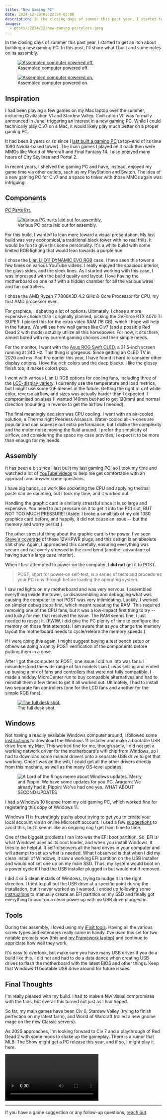 ```yaml
---
title: "New Gaming PC"
date: 2024-12-29T09:22:54-05:00
description: In the closing days of summer this past year, I started to get an itch about building a new gaming PC. In this post, I'll share what I built and some notes on its assembly.
images:
  - posts//2024/12/new-gaming-pc/colors.jpeg
---
```


In the closing days of summer this past year, I started to get an itch about building a new gaming PC. In this post, I'll share what I built and some notes on its assembly.

<figure>
<a href="computer.jpeg">
<img src="computer.jpeg" alt="Assembled computer powered off." />
</a>
<figcaption>Assembled computer powered off.</figcaption>
</figure>

<figure>
<a href="colors.jpeg">
<img src="colors.jpeg" alt="Assembled computer powered on." />
</a>
<figcaption>Assembled computer powered on.</figcaption>
</figure>

## Inspiration

I had been playing a few games on my Mac laptop over the summer, including Civilization VI and Stardew Valley. Civilization VII was formally announced in June, triggering an interest in a new gaming PC. While I could technically play Civ7 on a Mac, it would likely play much better on a proper gaming PC.

It had been 8 years or so since I [last built a gaming PC](https://mikezornek.com/posts/2016/6/my-new-pc-gaming-computer/) (a top-end of its time 1080 Nvidia-based tower). The main games I played on it back then were MMOs like World of Warcraft and Final Fantasy 14. I also enjoyed many hours of City Skylines and Portal 2.

In recent years, I shelved the gaming PC and have, instead, enjoyed my game time via other outlets, such as my PlayStation and Switch. The idea of a new gaming PC for Civ7 and a space to tinker with those MMOs again was intriguing.

## Components

[PC Parts list.](https://pcpartpicker.com/list/zCygTY)

<figure>
<a href="parts.jpeg">
<img src="parts.jpeg" alt="Various PC parts laid out for assembly." />
</a>
<figcaption>Various PC parts laid out for assembly.</figcaption>
</figure>

For this build, I wanted to lean more toward a visual presentation. My last build was very economical, a traditional black tower with no real frills. It would be fun to give this some personality. It's a white build with some limited RGB lighting that would lean towards a purple hue.

I chose the [Lian Li O11 DYNAMIC EVO RGB](https://lian-li.com/product/o11d-evo-rgb/) case. I have seen this tower a few times on various YouTube videos. I really enjoyed the spacious interior, the glass sides, and the sleek lines. As I started working with this case, I was impressed with the build quality and layout. I love having the motherboard on one half with a hidden chamber for all the various wires and fan controllers.

I chose the AMD Ryzen 7 7800X3D 4.2 GHz 8-Core Processor for CPU, my first AMD processor ever.

For graphics, I debating a lot of options. Ultimately, I chose a more expensive choice than I originally planned, picking the GeForce RTX 4070 Ti SUPER. I picked this for the extra video RAM (16 GB), which I hope will help in the future. We will see how well games like Civ7 (and a possible Red Dead 2 with mods) actually utilize all this horsepower. For now, it sits there, almost bored with my current gaming choices and their simple needs.

For the monitor, I went with the [Asus ROG Swift OLED](https://rog.asus.com/us/monitors/27-to-31-5-inches/rog-swift-oled-pg32ucdm/), a 31.5-inch screen running at 240 Hz. This thing is gorgeous. Since getting an OLED TV in 2020 and my iPad Pro earlier this year, I have found it hard to consider other display options. I love the rich colors and the deep blacks. I like the glossy finish too; it makes colors pop.

I went with various Lian Li RGB options for cooling fans, including three of the [LCD-display variety](https://lian-li.com/product/uni-fan-tl-lcd/). I currently use the temperature and load metrics, but I might use some GIF memes in the future. Getting the right mix of white color, reverse airflow, and sizes was actually harder than I expected. I compromised on sizes (I wanted 140mm but had to get 120mm) and normal direction (mounting in reverse to get the airflow I needed).

The final meaningly decision was CPU cooling. I went with an air-cooled solution, a Thermalright Peerless Assassin. Water-cooled all-in-ones are popular and can squeeze out extra performance, but I dislike the complexity and the motor noise moving the fluid around. I prefer the simplicity of airflow, and considering the space my case provides, I expect it to be more than enough for my needs.

## Assembly

It has been a bit since I last built my last gaming PC, so I took my time and watched a lot of [YouTube videos](https://www.youtube.com/watch?v=c-0WW77_fM8) to help me get comfortable with an approach and answer some questions.

I have big hands, so work like socketing the CPU and applying thermal paste can be daunting, but I took my time, and it worked out.

Handling the graphic card is similarly stressful since it is so large and expensive. You need to put pressure on it to get it into the PCI slot, BUT NOT TOO MUCH PRESSURE! (Aside: I broke a small tab of my old 1080 graphics card before, and happily, it did not cause an issue -- but the memory and worry persist.)

The other stressful thing about the graphic card is the power. I've seen [Steve's coverage](https://www.youtube.com/watch?v=Y36LMS5y34A) of these 12VHPWR plugs, and this design is an absolute shit show. Again, I approached this carefully, ensuring everything was secure and not overly stressed in the cord bend (another advantage of having such a large case interior).

When I first attempted to power-on the computer, I **did not** get it to POST.

> POST, short for power-on self-test, is a series of tests and procedures your PC runs through before loading the operating system.

I saw red lights on my motherboard and was very nervous. I assembled everything inside the tower, so disassembling and debugging what was causing the computer to not POST was very intimidating. Luckily, I worked on simpler debug steps first, which meant reseating the RAM. This required removing one of the CPU fans, but it was a low-impact first thing to try -- and lucky for me, that resolved the issue. The RAM seems fine, I just needed to reseat it. (FWIW, I did give the PC plenty of time to configure the memory on those first attempts. I am aware that as you change the memory layout the motherboard needs to cycle/relearn the memory speeds.)

If I were doing this again, I might suggest buying a test bench setup or otherwise doing a sanity POST verification of the components before putting them in a case.

After I got the computer to POST, one issue I did run into was fans. I misunderstood the wide range of fan models Lian Li was selling and ended up buying a mix of fans and controllers that were not fully compatible. I made a midday MicroCenter run to buy compatible alternatives and had to reinstall them a few times to get it all worked out. Ultimately, I had to install two separate fan controllers (one for the LCD fans and another for the simple RGB fans).

<figure>
<a href="desk.jpeg">
<img src="desk.jpeg" alt="The full desk shot." />
</a>
<figcaption>The full desk shot.</figcaption>
</figure>

## Windows

Not having a readily available Windows computer around, I followed some [instructions](https://windowsreport.com/windows-11-usb-installer-on-mac/) to download the Windows 11 installer and make a bootable USB drive from my Mac. This worked fine for me, though sadly, I did not get a working network driver for the motherboard's wifi chip from Windows, so I had to download some manual drivers onto a separate USB drive to get that working. Once I was on the wifi, I could get all the other drivers directly from this machine, as well as the many OS-level updates.

<figure>
<img src="second-updates.png" alt="A Lord of the Rings meme about Windows updates. Merry and Pippin: We have some updates for you PC. Aragorn: We already had it. Pippin: We've had one yes. WHAT ABOUT SECOND UPDATES" />
</figure>

I had a Windows 10 license from my old gaming PC, which worked fine for registering this copy of Windows 11.

Windows 11 is frustratingly pushy about trying to get you to create your local account via an online Microsoft account. I used a few [suggestions](https://www.youtube.com/watch?v=Q20jF5m-G0s) to avoid this, but it seems like an ongoing nag I get from time to time.

One of the biggest problems I ran into was the EFI boot partition. So, EFI is what Windows uses as its boot loader, and when you install Windows, it tries to be helpful. It self-discovers all the hard drives in your computer and will attempt to set up what is needed. What I observed is that when I did my clean install of Windows, it saw a working EFI partition on the USB installer and would not set one up on my main SSD. Thus, my system would boot on a power cycle if I had the USB installer plugged in but would not if removed.

I did 4 or 5 clean installs of Windows, trying to nudge it in the right direction. I tried to pull out the USB drive at a specific point during the installation, but it never worked as I wanted. I ended up following some [instructions](https://www.youtube.com/watch?v=CZ17JrgFFhw) to manually create an EFI partition on my SSD and finally got everything to boot on a clean power up with no USB drive plugged in.

## Tools

During this assembly, I loved using my [iFixit tools](https://www.ifixit.com/Tools). Having all the various screw types and extenders really came in handy. I've used this set for two notable projects now (this and [my Framework laptop](https://mikezornek.com/posts/2021/9/framework-first-thoughts/)) and continue to appriciate how well they work.

It's easy to overlook, but make sure you have many USB drives if you do a build like this. I did not and had to do a data dance when creating USB drives to flash the motherboard with the latest BIOS and other things. Keep that Windows 11 bootable USB drive around for future issues.

## Final Thoughts

I'm really pleased with my build. I had to make a few visual compromises with the fans, but overall this turned out just as I had hoped.

So far, my main games have been Civ 6, Stardew Valley (trying to finish perfection on my latest farm), and World of Warcraft (rolled a new gnome mage on the new Classic servers).

As 2025 approaches, I'm looking forward to Civ 7 and a playthrough of Red Dead 2 with some mods to shake up the gameplay. There is a rumor that MLB: The Show might get a PC release this year, and if so, I might play it here.

<video controls>
  <source src="oh-yeah.mp4" type="video/mp4" />
  <a href="oh-yeah.mp4">Download MP4.</a>
</video>

---

If you have a game suggestion or any follow-up questions, [reach out](/contact).
